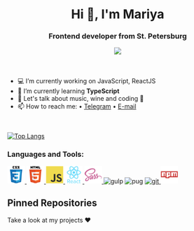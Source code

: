 <h1 align="center">Hi 👋, I'm Mariya</h1>
<h3 align="center">Frontend developer from St. Petersburg</h3>

<div align="center">
<img src="https://media.giphy.com/media/v1.Y2lkPTc5MGI3NjExYTUxNjI5NDVkOWYwZGM2ZDY4YzJhOWVhNTFiMTIzOWMwZjFjN2QyMCZlcD12MV9pbnRlcm5hbF9naWZzX2dpZklkJmN0PWc/VNPBBjDYd7kFVxLdW4/giphy.gif">
</div>
<br>
<br>

- 💻 I’m currently working on JavaScript, ReactJS
- 🌱 I’m currently learning **TypeScript**
- 💬 Let's talk about music, wine and coding 💜
- 📫 How to reach me: 
• <a href="https://t.me/mariyazlnk" target="blank">Telegram</a>
• <a href="mariyazlnk@gmail.com" target="blank">E-mail</a>
<br>

[![Top Langs](https://github-readme-stats.vercel.app/api/top-langs/?username=Marysemm&layout=compact)](https://github.com/Marysemm/github-readme-stats)

<h3 align="left">Languages and Tools:</h3>
<p align="left"> <a href="https://www.w3schools.com/css/" target="_blank" rel="noreferrer"> <img src="https://raw.githubusercontent.com/devicons/devicon/master/icons/css3/css3-original-wordmark.svg" alt="css3" width="40" height="40"/> </a> <a href="https://www.w3.org/html/" target="_blank" rel="noreferrer"> <img src="https://raw.githubusercontent.com/devicons/devicon/master/icons/html5/html5-original-wordmark.svg" alt="html5" width="40" height="40"/> </a> <a href="https://developer.mozilla.org/en-US/docs/Web/JavaScript" target="_blank" rel="noreferrer"> <img src="https://raw.githubusercontent.com/devicons/devicon/master/icons/javascript/javascript-original.svg" alt="javascript" width="40" height="40"/> </a> <a href="https://reactjs.org/" target="_blank" rel="noreferrer"> <img src="https://raw.githubusercontent.com/devicons/devicon/master/icons/react/react-original-wordmark.svg" alt="react" width="40" height="40"/> </a> <a href="https://sass-lang.com" target="_blank" rel="noreferrer"> <img src="https://raw.githubusercontent.com/devicons/devicon/master/icons/sass/sass-original.svg" alt="sass" width="40" height="40"/> </a> 
<img src="https://raw.githubusercontent.com/gulpjs/artwork/master/gulp-2x.png" alt="gulp" width="30" height="50"/>
<img src="https://cdn.rawgit.com/pugjs/pug-logo/eec436cee8fd9d1726d7839cbe99d1f694692c0c/SVG/pug-final-logo-_-colour-128.svg" alt="pug" height="40" height="40"/>
<a href="https://git-scm.com/" target="_blank" rel="noreferrer"> <img src="https://www.vectorlogo.zone/logos/git-scm/git-scm-icon.svg" alt="git" width="40" height="40"/> </a>
<img src="https://github.com/devicons/devicon/blob/master/icons/npm/npm-original-wordmark.svg" alt="npm" width="40" height="40"/>
</p>

<h2>Pinned Repositories</h2>
<p>Take a look at my projects ❤️</p>
